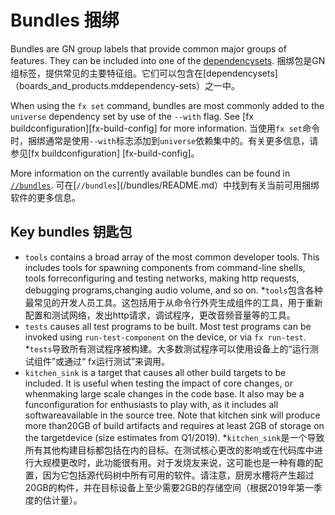  
# Bundles  捆绑 

Bundles are GN group labels that provide common major groups of features. They can be included into one of the [dependencysets](boards_and_products.md#dependency-sets). 捆绑包是GN组标签，提供常见的主要特征组。它们可以包含在[dependencysets]（boards_and_products.mddependency-sets）之一中。

When using the `fx set` command, bundles are most commonly added to the `universe` dependency set by use of the `--with` flag. See [fx buildconfiguration][fx-build-config] for more information. 当使用`fx set`命令时，捆绑通常是使用`--with`标志添加到`universe`依赖集中的。有关更多信息，请参见[fx buildconfiguration] [fx-build-config]。

More information on the currently available bundles can be found in [`//bundles`](/bundles/README.md). 可在[`//bundles`](/bundles/README.md）中找到有关当前可用捆绑软件的更多信息。

 
## Key bundles  钥匙包 

 
* `tools` contains a broad array of the most common developer tools. This includes tools for spawning components from command-line shells, tools forreconfiguring and testing networks, making http requests, debugging programs,changing audio volume, and so on. *`tools`包含各种最常见的开发人员工具。这包括用于从命令行外壳生成组件的工具，用于重新配置和测试网络，发出http请求，调试程序，更改音频音量等的工具。
* `tests` causes all test programs to be built. Most test programs can be invoked using `run-test-component` on the device, or via `fx run-test`. *`tests`导致所有测试程序被构建。大多数测试程序可以使用设备上的“运行测试组件”或通过“ fx运行测试”来调用。
* `kitchen_sink` is a target that causes all other build targets to be included. It is useful when testing the impact of core changes, or whenmaking large scale changes in the code base. It also may be a funconfiguration for enthusiasts to play with, as it includes all softwareavailable in the source tree. Note that kitchen sink will produce more than20GB of build artifacts and requires at least 2GB of storage on the targetdevice (size estimates from Q1/2019). *`kitchen_sink`是一个导致所有其他构建目标都包括在内的目标。在测试核心更改的影响或在代码库中进行大规模更改时，此功能很有用。对于发烧友来说，这可能也是一种有趣的配置，因为它包括源代码树中所有可用的软件。请注意，厨房水槽将产生超过20GB的构件，并在目标设备上至少需要2GB的存储空间（根据2019年第一季度的估计量）。

